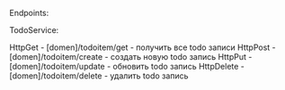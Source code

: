 Endpoints:

TodoService:

HttpGet - [domen]/todoitem/get - получить все todo записи
HttpPost - [domen]/todoitem/сreate - создать новую todo запись
HttpPut - [domen]/todoitem/update - обновить todo запись
HttpDelete - [domen]/todoitem/delete - удалить todo запись
